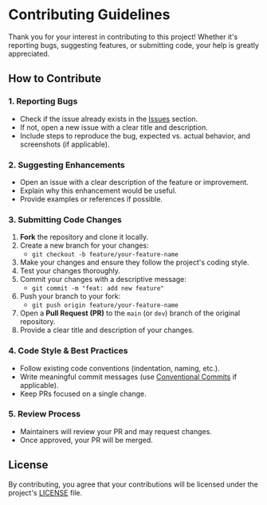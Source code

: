 # Contributing Guidelines  

Thank you for your interest in contributing to this project! Whether it's reporting bugs, suggesting features, or submitting code, your help is greatly appreciated.  

## How to Contribute  

### 1. Reporting Bugs  
- Check if the issue already exists in the [Issues](https://github.com/luizcartolano/suguru-ga/issues) section.  
- If not, open a new issue with a clear title and description.  
- Include steps to reproduce the bug, expected vs. actual behavior, and screenshots (if applicable).  

### 2. Suggesting Enhancements  
- Open an issue with a clear description of the feature or improvement.  
- Explain why this enhancement would be useful.  
- Provide examples or references if possible.  

### 3. Submitting Code Changes  
1. **Fork** the repository and clone it locally.  
2. Create a new branch for your changes:  
   - `git checkout -b feature/your-feature-name`  
3. Make your changes and ensure they follow the project's coding style.  
4. Test your changes thoroughly.  
5. Commit your changes with a descriptive message:  
   - `git commit -m "feat: add new feature"`  
6. Push your branch to your fork:  
   - `git push origin feature/your-feature-name`  
7. Open a **Pull Request (PR)** to the `main` (or `dev`) branch of the original repository.  
8. Provide a clear title and description of your changes.  

### 4. Code Style & Best Practices  
- Follow existing code conventions (indentation, naming, etc.).  
- Write meaningful commit messages (use [Conventional Commits](https://www.conventionalcommits.org/) if applicable).  
- Keep PRs focused on a single change.  

### 5. Review Process  
- Maintainers will review your PR and may request changes.  
- Once approved, your PR will be merged.  

## License  
By contributing, you agree that your contributions will be licensed under the project's [LICENSE](LICENSE) file.  

